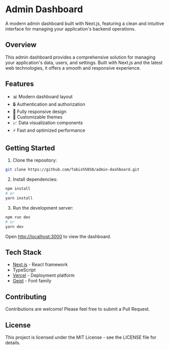 # Admin Dashboard

A modern admin dashboard built with Next.js, featuring a clean and intuitive interface for managing your application's backend operations.

## Overview

This admin dashboard provides a comprehensive solution for managing your application's data, users, and settings. Built with Next.js and the latest web technologies, it offers a smooth and responsive experience.

## Features

- 📊 Modern dashboard layout
- 🔒 Authentication and authorization
- 📱 Fully responsive design
- 🎨 Customizable themes
- 📈 Data visualization components
- ⚡ Fast and optimized performance

## Getting Started

1. Clone the repository:
```bash
git clone https://github.com/Tabish5858/admin-dashboard.git
```

2. Install dependencies:
```bash
npm install
# or
yarn install
```

3. Run the development server:
```bash
npm run dev
# or
yarn dev
```

Open [http://localhost:3000](http://localhost:3000) to view the dashboard.

## Tech Stack

- [Next.js](https://nextjs.org) - React framework
- TypeScript
- [Vercel](https://vercel.com) - Deployment platform
- [Geist](https://vercel.com/font) - Font family

## Contributing

Contributions are welcome! Please feel free to submit a Pull Request.

## License

This project is licensed under the MIT License - see the LICENSE file for details.
